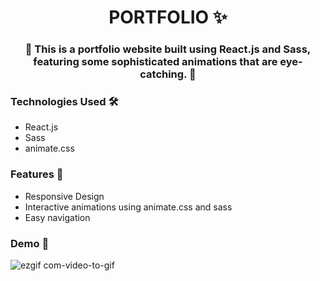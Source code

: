 <h1 align="center">PORTFOLIO ✨</h1>

<h3 align="center">🦋 This is a portfolio website built using React.js and Sass, featuring some sophisticated animations that are eye-catching. 🎉</h3>

### Technologies Used 🛠️
- React.js
- Sass
- animate.css

### Features 📜
- Responsive Design
- Interactive animations using animate.css and sass
- Easy navigation

### Demo 📸

![ezgif com-video-to-gif](https://user-images.githubusercontent.com/69235125/226289889-3d31b2b9-00bc-4534-a30a-690641f7bd11.gif)
